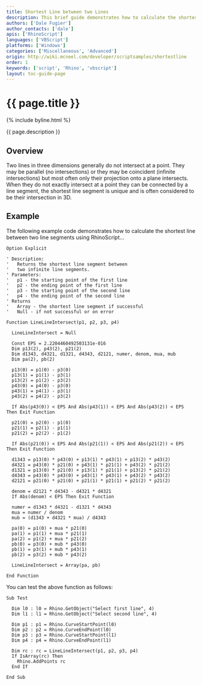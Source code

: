 ```yaml
---
title: Shortest Line between two Lines
description: This brief guide demonstrates how to calculate the shortest line between two lines.
authors: ['Dale Fugier']
author_contacts: ['dale']
apis: ['RhinoScript']
languages: ['VBScript']
platforms: ['Windows']
categories: ['Miscellaneous', 'Advanced']
origin: http://wiki.mcneel.com/developer/scriptsamples/shortestline
order: 1
keywords: ['script', 'Rhino', 'vbscript']
layout: toc-guide-page
---
```


# {{ page.title }}

{% include byline.html %}

{{ page.description }}

## Overview

Two lines in three dimensions generally do not intersect at a point.  They may be parallel (no intersections) or they may be coincident (infinite intersections) but most often only their projection onto a plane intersects.  When they do not exactly intersect at a point they can be connected by a line segment, the shortest line segment is unique and is often considered to be their intersection in 3D.

## Example

The following example code demonstrates how to calculate the shortest line between two line segments using RhinoScript...

```vbnet
Option Explicit

' Description:
'   Returns the shortest line segment between
'   two infinite line segments.
' Parameters:
'   p1 - the starting point of the first line
'   p2 - the ending point of the first line
'   p3 - the starting point of the second line
'   p4 - the ending point of the second line
' Returns
'   Array - the shortest line segment if successful
'   Null - if not successful or on error

Function LineLineIntersect(p1, p2, p3, p4)

  LineLineIntersect = Null

  Const EPS = 2.2204460492503131e-016  
  Dim p13(2), p43(2), p21(2)
  Dim d1343, d4321, d1321, d4343, d2121, numer, denom, mua, mub
  Dim pa(2), pb(2)

  p13(0) = p1(0) - p3(0)
  p13(1) = p1(1) - p3(1)
  p13(2) = p1(2) - p3(2)
  p43(0) = p4(0) - p3(0)
  p43(1) = p4(1) - p3(1)
  p43(2) = p4(2) - p3(2)

  If Abs(p43(0)) < EPS And Abs(p43(1)) < EPS And Abs(p43(2)) < EPS Then Exit Function

  p21(0) = p2(0) - p1(0)
  p21(1) = p2(1) - p1(1)
  p21(2) = p2(2) - p1(2)

  If Abs(p21(0)) < EPS And Abs(p21(1)) < EPS And Abs(p21(2)) < EPS Then Exit Function

  d1343 = p13(0) * p43(0) + p13(1) * p43(1) + p13(2) * p43(2)
  d4321 = p43(0) * p21(0) + p43(1) * p21(1) + p43(2) * p21(2)
  d1321 = p13(0) * p21(0) + p13(1) * p21(1) + p13(2) * p21(2)
  d4343 = p43(0) * p43(0) + p43(1) * p43(1) + p43(2) * p43(2)
  d2121 = p21(0) * p21(0) + p21(1) * p21(1) + p21(2) * p21(2)

  denom = d2121 * d4343 - d4321 * d4321
  If Abs(denom) < EPS Then Exit Function

  numer = d1343 * d4321 - d1321 * d4343
  mua = numer / denom
  mub = (d1343 + d4321 * mua) / d4343

  pa(0) = p1(0) + mua * p21(0)
  pa(1) = p1(1) + mua * p21(1)
  pa(2) = p1(2) + mua * p21(2)
  pb(0) = p3(0) + mub * p43(0)
  pb(1) = p3(1) + mub * p43(1)
  pb(2) = p3(2) + mub * p43(2)

  LineLineIntersect = Array(pa, pb)

End Function
```

You can test the above function as follows:

```vbnet
Sub Test

  Dim l0 : l0 = Rhino.GetObject("Select first line", 4)
  Dim l1 : l1 = Rhino.GetObject("Select second line", 4)

  Dim p1 : p1 = Rhino.CurveStartPoint(l0)
  Dim p2 : p2 = Rhino.CurveEndPoint(l0)
  Dim p3 : p3 = Rhino.CurveStartPoint(l1)
  Dim p4 : p4 = Rhino.CurveEndPoint(l1)

  Dim rc : rc = LineLineIntersect(p1, p2, p3, p4)
  If IsArray(rc) Then
    Rhino.AddPoints rc
  End If

End Sub
```
